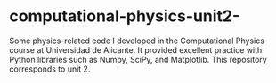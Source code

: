 # computational-physics-unit2-
Some physics-related code I developed in the Computational Physics course at Universidad de Alicante. It provided excellent practice with Python libraries such as Numpy, SciPy, and Matplotlib. This repository corresponds to unit 2.

